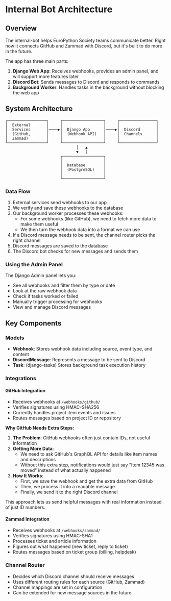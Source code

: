 # Internal Bot Architecture

## Overview

The internal-bot helps EuroPython Society teams communicate better. Right now it connects GitHub and Zammad with Discord, but it's built to do more in the future.

The app has three main parts:
1. **Django Web App**: Receives webhooks, provides an admin panel, and will support more features later
2. **Discord Bot**: Sends messages to Discord and responds to commands
3. **Background Worker**: Handles tasks in the background without blocking the web app

## System Architecture

```
┌─────────────────┐     ┌──────────────────┐     ┌────────────────┐
│  External       │     │                  │     │                │
│  Services       │────▶│  Django App      │────▶│  Discord       │
│  (GitHub,       │     │  (Webhook API)   │     │  Channels      │
│  Zammad)        │     │                  │     │                │
└─────────────────┘     └──────────────────┘     └────────────────┘
                               │   ▲
                               ▼   │
                        ┌──────────────────┐
                        │                  │
                        │  Database        │
                        │  (PostgreSQL)    │
                        │                  │
                        └──────────────────┘
```

### Data Flow

1. External services send webhooks to our app
2. We verify and save these webhooks to the database
3. Our background worker processes these webhooks:
   - For some webhooks (like GitHub), we need to fetch more data to make them useful
   - We then turn the webhook data into a format we can use
4. If a Discord message needs to be sent, the channel router picks the right channel
5. Discord messages are saved to the database
6. The Discord bot checks for new messages and sends them

### Using the Admin Panel

The Django Admin panel lets you:
- See all webhooks and filter them by type or date
- Look at the raw webhook data
- Check if tasks worked or failed
- Manually trigger processing for webhooks
- View and manage Discord messages

## Key Components

### Models

- **Webhook**: Stores webhook data including source, event type, and content
- **DiscordMessage**: Represents a message to be sent to Discord
- **Task**: (django-tasks) Stores background task execution history

### Integrations

#### GitHub Integration
- Receives webhooks at `/webhooks/github/`
- Verifies signatures using HMAC-SHA256
- Currently handles project item events and issues
- Routes messages based on project ID or repository

**Why GitHub Needs Extra Steps:**
1. **The Problem**: GitHub webhooks often just contain IDs, not useful information
2. **Getting More Data**: 
   - We need to ask GitHub's GraphQL API for details like item names and descriptions
   - Without this extra step, notifications would just say "Item 12345 was moved" instead of what actually happened
3. **How It Works**:
   - First, we save the webhook and get the extra data from GitHub
   - Then, we process it into a readable message
   - Finally, we send it to the right Discord channel

This approach lets us send helpful messages with real information instead of just ID numbers.

#### Zammad Integration
- Receives webhooks at `/webhooks/zammad/`
- Verifies signatures using HMAC-SHA1
- Processes ticket and article information
- Figures out what happened (new ticket, reply to ticket)
- Routes messages based on ticket group (billing, helpdesk)

### Channel Router
- Decides which Discord channel should receive messages
- Uses different routing rules for each source (GitHub, Zammad)
- Channel mappings are set in configuration
- Can be extended for new message sources in the future
